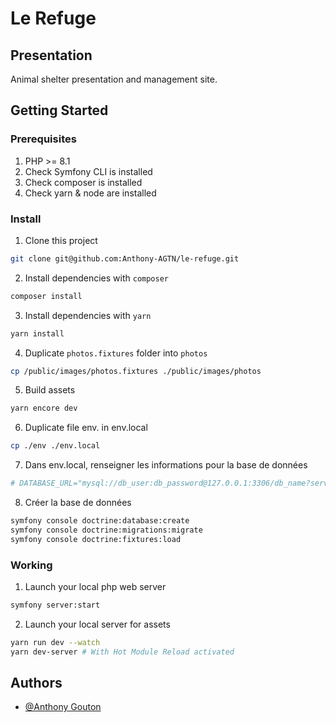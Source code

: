# Le Refuge

## Presentation

Animal shelter presentation and management site.

## Getting Started

### Prerequisites

1. PHP >= 8.1
2. Check Symfony CLI is installed
3. Check composer is installed
4. Check yarn & node are installed

### Install

1. Clone this project
```bash
git clone git@github.com:Anthony-AGTN/le-refuge.git
```
2. Install dependencies with `composer`
```bash
composer install
```
3. Install dependencies with `yarn`
```bash
yarn install
```
4. Duplicate `photos.fixtures` folder into `photos`
```bash
cp /public/images/photos.fixtures ./public/images/photos
```
5. Build assets
```bash
yarn encore dev
```
6. Duplicate file env. in env.local
```bash
cp ./env ./env.local
```
7. Dans env.local, renseigner les informations pour la base de données
```bash
# DATABASE_URL="mysql://db_user:db_password@127.0.0.1:3306/db_name?serverVersion=5.7&charset=utf8mb4"
```
8. Créer la base de données
```bash
symfony console doctrine:database:create
symfony console doctrine:migrations:migrate
symfony console doctrine:fixtures:load
```

### Working

1. Launch your local php web server
```bash
symfony server:start
```
2. Launch your local server for assets
```bash
yarn run dev --watch
yarn dev-server # With Hot Module Reload activated
```
## Authors

- [@Anthony Gouton](https://github.com/Anthony-AGTN)
